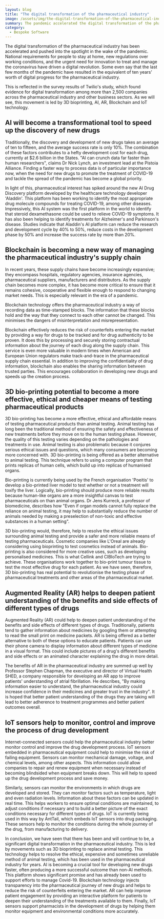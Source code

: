 ```yaml
---
layout: blog
title: "The digital transformation of the pharmaceutical industry"
image: /assets/img/the-digital-transformation-of-the-pharmaceutical-industry.jpg
summary: The pandemic accelerated the digital transformation of the pharmaceutical industry, advancing technologies like AI, blockchain, 3D bio-printing, AR, and IoT, enhancing drug development, supply chain management, patient engagement, and ethical testing methods.
category:
  - Bespoke Software
---
```

 
The digital transformation of the pharmaceutical industry has been accelerated and pushed into the spotlight in the wake of the pandemic. National requirements for people to stay at home, new regulations over working conditions, and the urgent need for innovation to treat and manage the coronavirus have driven a digital revolution. Some even say that the last few months of the pandemic have resulted in the equivalent of ten years' worth of digital progress for the pharmaceutical industry.

This is reflected in the survey results of Twilio's study, which found evidence for digital transformation among more than 2,500 companies across the pharmaceutical industry and other business sectors. As we will see, this movement is led by 3D bioprinting, AI, AR, Blockchain and IoT technology.

## AI will become a transformational tool to speed up the discovery of new drugs
Traditionally, the discovery and development of new drugs takes an average of ten to fifteen, and the average success rate is only 10%. The combination of these factors contributes to a hefty development cost for each drug, currently at $2.6 billion in the States. "AI can crunch data far faster than human researchers", claims Dr Nick Lynch, an investment lead at the Pistoia Alliance. Finding a faster way to process data is of particular importance now, when the need for new drugs to promote the treatment of COVID-19 and tackle the spread of the pandemic has become a global priority.

In light of this, pharmaceutical interest has spiked around the new AI Drug Discovery platform developed by the healthcare technology developer 'Aladdin'. This platform has been working to identify the most appropriate drug molecule compounds for treating COVID-19, among other diseases. Impressively, this AI system was the first platform in the world to identify that steroid dexamethasone could be used to relieve COVID-19 symptoms. It has also been helping to identify treatments for Alzheimer's and Parkinson's disease. Studies indicate that Aladdin's AI platform can reduce the research and development cycle by 40% to 50%, reduce costs in the development phase by 50% and increase the success rate by more than 20%.

## Blockchain is becoming a new way of managing the pharmaceutical industry's supply chain
In recent years, these supply chains have become increasingly expansive; they encompass hospitals, regulatory agencies, insurance agencies, pharmaceutical suppliers, manufacturers and distributors. As the supply chain becomes more complex, it has become more critical to ensure that it remains cohesive, cooperative and flexible enough to respond to changing market needs. This is especially relevant in the era of a pandemic.

Blockchain technology offers the pharmaceutical industry a way of recording data as time-stamped blocks. The information that these blocks hold and the way that they connect to each other cannot be changed. This minimises the dangers of misinterpretation and misrepresentation.

Blockchain effectively reduces the risk of counterfeits entering the market by providing a way for drugs to be tracked and for drug authenticity to be proven. It does this by processing and securely storing contractual information about the journey of each drug along the supply chain. This service is even more valuable in modern times when American and European Union regulators make track-and-trace in the pharmaceutical supply chain essential. In addition to improving the confidentiality of drug information, blockchain also enables the sharing information between trusted parties. This encourages collaboration in developing new drugs and speeds up the creation process.

## 3D bio-printing potential to become a more effective, ethical and cheaper means of testing pharmaceutical products
3D bio-printing has become a more effective, ethical and affordable means of testing pharmaceutical products than animal testing. Animal testing has long been the traditional method of ensuring the safety and effectiveness of new treatments before they move on to the human testing phase. However, the quality of this testing varies depending on the pathologies and treatments in use. Animal testing is also problematic because it conjures serious ethical issues and questions, which many consumers are becoming more concerned with. 3D bio-printing is being offered as a better alternative to animal testing. This technique refers to using a computer program that prints replicas of human cells, which build up into replicas of humanised organs.

Bio-printing is currently being used by the French organisation 'Poeitis' to develop a bio-printed liver model to test whether or not a treatment will toxify the liver. Logically, bio-printing should produce more reliable results because human-like organs are a more insightful canvas to test pharmaceuticals on than animal organs. Dr Jens Kurreck, a professor of biomedicine, describes how "Even if organ models cannot fully replace the reliance on animal testing, it may help to substantially reduce the number of animals needed by making a preselection of non-toxic and effective substances in a human setting".

3D bio-printing would, therefore, help to resolve the ethical issues surrounding animal testing and provide a safer and more reliable means of testing pharmaceuticals. Cosmetic companies like L'Oreal are already considering using bioprinting to test cosmetics instead of animals. Bio-printing is also considered for more creative uses, such as developing personalised medicines. This is what Cellink and CIBIoTech are trying to achieve. These organisations work together to bio-print tumour tissue to test the most effective drug for each patient. As we have seen, therefore, 3D bio-printing has real potential to revolutionise the testing phase of pharmaceutical treatments and other areas of the pharmaceutical market.

## Augmented Reality (AR) helps to deepen patient understanding of the benefits and side effects of different types of drugs
Augmented Reality (AR) could help to deepen patient understanding of the benefits and side effects of different types of drugs. Traditionally, patients tend to gather information about medicines by googling them or attempting to read the small print on medicine packets. AR is being offered as a better alternative to both of these options to educate patients. Patients can use their phone camera to display information about different types of medicine in a visual format. This could include pictures of a drug's different benefits and side effects or an animated character explaining the drug in more detail.

The benefits of AR in the pharmaceutical industry are summed up well by Professor Stephen Chapman, the executive and director of Virtual Health SHED, a company responsible for developing an AR app to improve patients' understanding of atrial fibrillation. He describes, "By making information easier to understand, the pharmaceutical industry could increase confidence in their medicines and greater trust in the industry". It is hoped that better patient understanding of the drugs they are taking will lead to better adherence to treatment programmes and better patient outcomes overall.

## IoT sensors help to monitor, control and improve the process of drug development
Internet-connected sensors could help the pharmaceutical industry better monitor control and improve the drug development process. IoT sensors embedded in pharmaceutical equipment could help to minimise the risk of failing equipment. Sensors can monitor mechanical damage, voltage, and chemical levels, among other aspects. This information could allow companies to repair and renew equipment when necessary instead of becoming blindsided when equipment breaks down. This will help to speed up the drug development process and save money.

Similarly, sensors can monitor the environments in which drugs are developed and stored. They can monitor factors such as temperature, light and even radiation levels. Information about these factors can be updated in real time. This helps workers to ensure optimal conditions are maintained, to adjust conditions if necessary and to build a better picture of the exact conditions necessary for different types of drugs. IoT is currently being used in this way by AntTail, which embeds IoT sensors into drug packaging. These sensors help to monitor the conditions during the whole journey of the drug, from manufacturing to delivery.

In conclusion, we have seen that there has been and will continue to be, a significant digital transformation in the pharmaceutical industry. This is led by movements such as 3D bioprinting to replace animal testing. This technology helps to resolve the ethical, expensive and sometimes unreliable method of animal testing, which has been used in the pharmaceutical industry for years. AI is becoming a crucial tool for developing new drugs faster, often producing a more successful outcome than non-AI methods. This platform shows significant promise and has already been used to support efforts to manage Covid-19. Blockchain technology injects transparency into the pharmaceutical journey of new drugs and helps to reduce the risk of counterfeits entering the market. AR can help improve patient engagement by providing an interactive platform for patients to deepen their understanding of the treatments available to them. Finally, IoT sensors support pharmacists in the development of drugs by helping them monitor equipment and environmental conditions more accurately.

